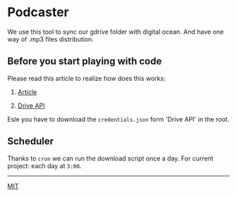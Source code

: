 # Podcaster

We use this tool to sync our gdrive folder with digital ocean. And have one way of .mp3 files distribution.

## Before you start playing with code

Please read this article to realize how does this works:

1. [Article](https://medium.com/@humadvii/downloading-files-from-google-drive-using-node-js-3704c142a5f6)

2. [Drive API](https://developers.google.com/drive/api/v3/quickstart/nodejs)

Esle you have to download the `credentials.json` form 'Drive API' in the root.

## Scheduler

Thanks to `cron` we can run the download script once a day. For current project: each day at `3:00`.

----

[MIT](./LICENSE)
